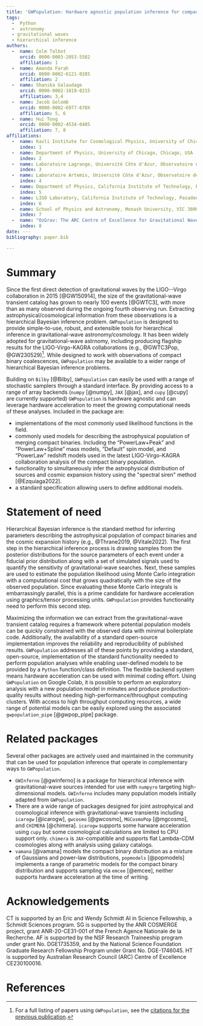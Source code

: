 ```yaml
---
title: 'GWPopulation: Hardware agnostic population inference for compact binaries and beyond'
tags:
  -  Python
  -  astronomy
  - gravitational waves
  - hierarchical inference
authors:
  -  name: Colm Talbot
     orcid: 0000-0003-2053-5582
     affiliation: 1
  -  name: Amanda Farah
     orcid: 0000-0002-6121-0285
     affiliation: 2
  -  name: Shanika Galaudage
     orcid: 0000-0002-1819-0215
     affiliation: 3,4
  -  name: Jacob Golomb
     orcid: 0000-0002-6977-670X	
     affiliation: 5, 6
  -  name: Hui Tong
     orcid: 0000-0002-4534-0485
     affiliation: 7, 8
affiliations:
  -  name: Kavli Institute for Cosmological Physics, University of Chicago, USA
     index: 1
  -  name: Department of Physics, University of Chicago, Chicago, USA
     index: 2
  -  name: Laboratoire Lagrange, Université Côte d'Azur, Observatoire de la Côte d'Azur, CNRS,  Bd de l'Observatoire, 06300, France
     index: 3
  -  name: Laboratoire Artemis, Université Côte d'Azur, Observatoire de la Côte d'Azur, CNRS,  Bd de l'Observatoire, 06300, France
     index: 4
  -  name: Department of Physics, California Institute of Technology, Pasadena, CA
     index: 5
  -  name: LIGO Laboratory, California Institute of Technology, Pasadena, CA
     index: 6
  -  name: School of Physics and Astronomy, Monash University, VIC 3800, Australia
     index: 7
  -  name: "OzGrav: The ARC Centre of Excellence for Gravitational Wave Discovery, Clayton VIC 3800, Australia"
     index: 8
date: ---
bibliography: paper.bib

---
```


# Summary

Since the first direct detection of gravitational waves by the LIGO--Virgo collaboration in 2015 [@GW150914], the size of the gravitational-wave transient catalog has grown to nearly 100 events [@GWTC3], with more than as many observed during the ongoing fourth observing run.
Extracting astrophysical/cosmological information from these observations is a hierarchical Bayesian inference problem.
`GWPopulation` is designed to provide simple-to-use, robust, and extensible tools for hierarchical inference in gravitational-wave astronomy/cosmology. It has been widely adopted for gravitational-wave astrnomy, including producing flagship results for the LIGO-Virgo-KAGRA collaborations (e.g., @GWTC3Pop, @GW230529)[^1].
While designed to work with observations of compact binary coalescences, `GWPopulation` may be available to a wider range of hierarchical Bayesian inference problems.

[^1]: For a full listing of papers using `GWPopulation`, see the [citations for the previous publication](https://ui.adsabs.harvard.edu/abs/2019PhRvD.100d3030T/citations).

Building on `Bilby` [@Bilby], `GWPopulation` can easily be used with a range of stochastic samplers through a standard interface.
By providing access to a range of array backends (`numpy` [@numpy], `JAX` [@jax], and `cupy` [@cupy] are currently supported) `GWPopulation` is hardware agnostic and can leverage hardware acceleration to meet the growing computational needs of these analyses.
Included in the package are:

- implementations of the most commonly used likelihood functions in the field.
- commonly used models for describing the astrophysical population of merging compact binaries.
  Including the “PowerLaw+Peak” and “PowerLaw+Spline” mass models, “Default” spin model, and “PowerLaw” redshift models used in the latest LIGO-Virgo-KAGRA collaboration analysis of the compact binary population.
- functionality to simultaneously infer the astrophysical distribution of sources and cosmic expansion history using the "spectral siren" method [@Ezquiaga2022].
- a standard specification allowing users to define additional models.

# Statement of need

Hierarchical Bayesian inference is the standard method for inferring parameters describing the astrophysical population of compact binaries and the cosmic expansion history (e.g., @Thrane2019, @Vitale2022).
The first step in the hierarchical inference process is drawing samples from the posterior distributions for the source parameters of each event under a fiducial prior distribution along with a set of simulated signals used to quantify the sensitivity of gravitational-wave searches.
Next, these samples are used to estimate the population likelihood using Monte Carlo integration with a computational cost that grows quadratically with the size of the observed population.
Since evaluating these Monte Carlo integrals is embarrassingly parallel, this is a prime candidate for hardware acceleration using graphics/tensor processing units.
`GWPopulation` provides functionality need to perform this second step.

Maximizing the information we can extract from the gravitational-wave transient catalog requires a framework where potential population models can be quickly constrained with the observed data with minimal boilerplate code.
Additionally, the availability of a standard open-source implementation improves the reliability and reproducibility of published results.
`GWPopulation` addresses all of these points by providing a standard, open-source, implementation of the standard functionality needed to perform population analyses while enabling user-defined models to be provided by a `Python` function/class definition.
The flexible backend system means hardware acceleration can be used with minimal coding effort.
Using `GWPopulation` on Google Colab, it is possible to perform an exploratory analysis with a new population model in minutes and produce production-quality results without needing high-performance/throughput computing clusters.
With access to high throughput computing resources, a wide range of potential models can be easily explored using the associated `gwpopulation_pipe` [@gwpop_pipe] package.

# Related packages

Several other packages are actively used and maintained in the community that can be used for population inference that operate in complementary ways to `GWPopulation`.

- `GWInferno` [@gwinferno] is a package for hierarchical inference with gravitational-wave sources intended for use with `numpyro` targeting high-dimensional models. `GWInferno` includes many population models initially adapted from `GWPopulation`.
- There are a wide range of packages designed for joint astrophyical and cosmological inference with gravitational-wave transients including `icarogw` [@icarogw], `gwcosmo` [@gwcosmo], `MGCosmoPop` [@mgcosmo], and `CHIMERA` [@chimera]. `icarogw` supports some harware acceleration using `cupy` but some cosmological calculations are limited to CPU support only. `chimera` is `JAX`-compatible and supports flat Lambda-CDM cosmologies along with analysis using galaxy catalogs.
- `vamana` [@vamana] models the compact binary distribution as a mixture of Gaussians and power-law distributions, `popmodels` [@popmodels] implements a range of parametric models for the compact binary distribution and supports sampling via `emcee` [@emcee], neither supports hardware acceleration at the time of writing.

# Acknowledgements

CT is supported by an Eric and Wendy Schmidt AI in Science Fellowship, a Schmidt Sciences program.
SG is supported by the ANR COSMERGE project, grant ANR-20-CE31-001 of the French Agence Nationale de la Recherche.
AF is supported by the NSF Research Traineeship program under grant No. DGE1735359, and by the National Science Foundation Graduate Research Fellowship Program under Grant No. DGE-1746045.
HT is supported by Australian Research Council (ARC) Centre of Excellence CE230100016.

# References


